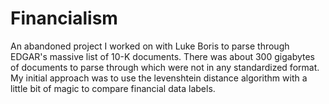 Financialism
============
An abandoned project I worked on with Luke Boris to parse through EDGAR's massive list of 10-K documents. There was about 300 gigabytes of documents to parse through which were not in any standardized format. My initial approach was to use the levenshtein distance algorithm with a little bit of magic to compare financial data labels.
